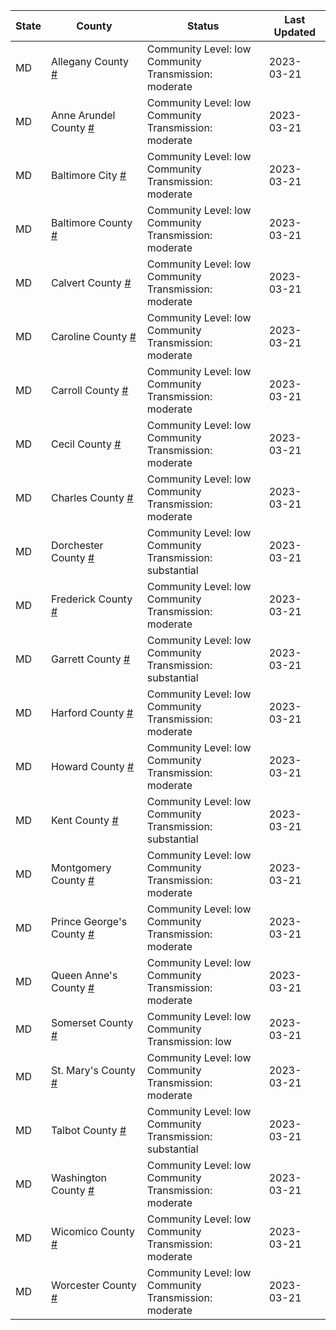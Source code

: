 State | County | Status | Last Updated
--- | --- | --- | --- 
MD | Allegany County <a href="#allegany_county">#</a> | <a name="allegany_county"></a>Community Level: low<br/>Community Transmission: moderate | 2023-03-21
MD | Anne Arundel County <a href="#anne_arundel_county">#</a> | <a name="anne_arundel_county"></a>Community Level: low<br/>Community Transmission: moderate | 2023-03-21
MD | Baltimore City <a href="#baltimore_city">#</a> | <a name="baltimore_city"></a>Community Level: low<br/>Community Transmission: moderate | 2023-03-21
MD | Baltimore County <a href="#baltimore_county">#</a> | <a name="baltimore_county"></a>Community Level: low<br/>Community Transmission: moderate | 2023-03-21
MD | Calvert County <a href="#calvert_county">#</a> | <a name="calvert_county"></a>Community Level: low<br/>Community Transmission: moderate | 2023-03-21
MD | Caroline County <a href="#caroline_county">#</a> | <a name="caroline_county"></a>Community Level: low<br/>Community Transmission: moderate | 2023-03-21
MD | Carroll County <a href="#carroll_county">#</a> | <a name="carroll_county"></a>Community Level: low<br/>Community Transmission: moderate | 2023-03-21
MD | Cecil County <a href="#cecil_county">#</a> | <a name="cecil_county"></a>Community Level: low<br/>Community Transmission: moderate | 2023-03-21
MD | Charles County <a href="#charles_county">#</a> | <a name="charles_county"></a>Community Level: low<br/>Community Transmission: moderate | 2023-03-21
MD | Dorchester County <a href="#dorchester_county">#</a> | <a name="dorchester_county"></a>Community Level: low<br/>Community Transmission: substantial | 2023-03-21
MD | Frederick County <a href="#frederick_county">#</a> | <a name="frederick_county"></a>Community Level: low<br/>Community Transmission: moderate | 2023-03-21
MD | Garrett County <a href="#garrett_county">#</a> | <a name="garrett_county"></a>Community Level: low<br/>Community Transmission: substantial | 2023-03-21
MD | Harford County <a href="#harford_county">#</a> | <a name="harford_county"></a>Community Level: low<br/>Community Transmission: moderate | 2023-03-21
MD | Howard County <a href="#howard_county">#</a> | <a name="howard_county"></a>Community Level: low<br/>Community Transmission: moderate | 2023-03-21
MD | Kent County <a href="#kent_county">#</a> | <a name="kent_county"></a>Community Level: low<br/>Community Transmission: substantial | 2023-03-21
MD | Montgomery County <a href="#montgomery_county">#</a> | <a name="montgomery_county"></a>Community Level: low<br/>Community Transmission: moderate | 2023-03-21
MD | Prince George's County <a href="#prince_george's_county">#</a> | <a name="prince_george's_county"></a>Community Level: low<br/>Community Transmission: moderate | 2023-03-21
MD | Queen Anne's County <a href="#queen_anne's_county">#</a> | <a name="queen_anne's_county"></a>Community Level: low<br/>Community Transmission: moderate | 2023-03-21
MD | Somerset County <a href="#somerset_county">#</a> | <a name="somerset_county"></a>Community Level: low<br/>Community Transmission: low | 2023-03-21
MD | St. Mary's County <a href="#st._mary's_county">#</a> | <a name="st._mary's_county"></a>Community Level: low<br/>Community Transmission: moderate | 2023-03-21
MD | Talbot County <a href="#talbot_county">#</a> | <a name="talbot_county"></a>Community Level: low<br/>Community Transmission: substantial | 2023-03-21
MD | Washington County <a href="#washington_county">#</a> | <a name="washington_county"></a>Community Level: low<br/>Community Transmission: moderate | 2023-03-21
MD | Wicomico County <a href="#wicomico_county">#</a> | <a name="wicomico_county"></a>Community Level: low<br/>Community Transmission: moderate | 2023-03-21
MD | Worcester County <a href="#worcester_county">#</a> | <a name="worcester_county"></a>Community Level: low<br/>Community Transmission: moderate | 2023-03-21
